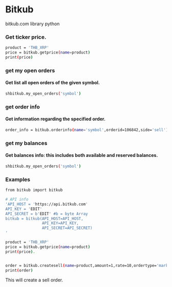 # Bitkub
bitkub.com library python


### Get ticker price.
```sh
product = 'THB_XRP'
price = bitkub.getprice(name=product)
print(price)
```

### get my open orders
#### Get list all open orders of the given symbol.
```sh
shbitkub.my_open_orders('symbol')
```

### get order info
#### Get information regarding the specified order.
```sh
order_info = bitkub.orderinfo(name='symbol',orderid=106842,side='sell')
```

### get my balances
#### Get balances info: this includes both available and reserved balances.
```sh
shbitkub.my_open_orders('symbol')
```



### Examples

```sh
from bitkub import bitkub

# API info
'API_HOST = 'https://api.bitkub.com'
API_KEY = 'EDIT'
API_SECRET = b'EDIT' #b = byte Array
bitkub = bitkub(API_HOST=API_HOST,
                API_KEY=API_KEY,
                API_SECRET=API_SECRET)
'

product = 'THB_XRP'
price = bitkub.getprice(name=product)
print(price).


order = bitkub.createsell(name=product,amount=1,rate=10,ordertype='market')
print(order)

```
This will create a sell order.
